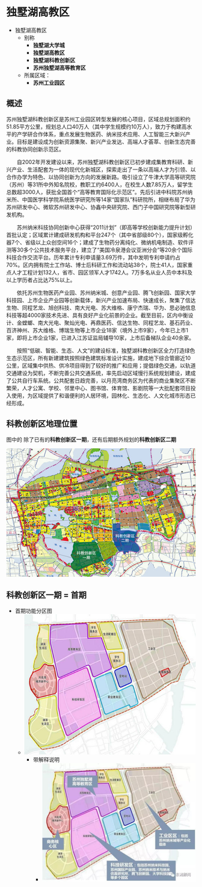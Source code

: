 # 独墅湖高教区

* 独墅湖高教区
  * 别称
    * **独墅湖大学城**
    * **独墅湖高教区**
    * **独墅湖科教创新区**
    * **苏州独墅湖高等教育区**
  * 所属区域：
    * **苏州工业园区**

## 概述

苏州独墅湖科教创新区是苏州工业园区转型发展的核心项目，区域总规划面积约51.85平方公里，规划总人口40万人（其中学生规模约10万人），致力于构建高水平的产学研合作体系，重点发展生物医药、纳米技术应用、人工智能三大新兴产业。目标是建设成为创新资源集聚、新兴产业发达、高端人才荟萃、创新生态完善的科教协同创新示范区。

　　自2002年开发建设以来，苏州独墅湖科教创新区已初步建成集教育科研、新兴产业、生活配套为一体的现代化新城区，探索走出了一条以高端人才为引领、以合作办学为特色、以协同创新为方向的发展新路。吸引设立了牛津大学高等研究院（苏州）等31所中外知名院校，教职工约6400人，在校生人数7.85万人，留学生总数超3000人，获批全国首个“高等教育国际化示范区”。先后引进中科院苏州纳米所、中国医学科学院系统医学研究所等14家“国家队”科研院所，相继布局了华为苏州研发中心、微软苏州研发中心、协鑫中央研究院、西门子中国研究院等新型研发机构。

　　苏州纳米科技协同创新中心获得“2011计划”（即高等学校创新能力提升计划）首批认定；区域累计建成研发机构和平台247个（其中省部级80个），国家级孵化器7个、省级以上众创空间16个；建成了生物药分离纯化、微纳机电制造、软件评测等30多个公共技术服务平台，建立了“美国冷泉港会议亚洲分会”等20余个国际科技合作交流平台。历年累计专利申请量3.69万件，其中发明专利申请约占70%。区内拥有院士工作站、博士后科研工作和流动站38个，院士41人，国家重点人才工程计划132人，省市、园区领军人才1742人。7万多名从业人员中本科及以上学历者占比达75%以上。

　　依托苏州生物医药产业园、苏州纳米城、创意产业园、腾飞创新园、国家大学科技园、上市企业产业园等创新载体，新兴产业加速布局、快速成长，聚集了信达生物、同程艺龙、旭创科技、南大光电、苏大维格、康宁杰瑞、华为、思必驰信息科技等超4000家技术先进、具有良好产业化前景的企业。截至目前，区内中衡设计、金螳螂、南大光电、聚灿光电、再鼎医药、信达生物、同程艺龙、基石药业、百济神州、苏大维格、博瑞生物等上市企业18家（境外上市9家），今年已上市1家，即将上市企业1家，已进入江苏证监局辅导10家，上市后备梯队企业40余家。

　　按照“低碳、智能、生态、人文”的建设标准，独墅湖科教创新区全力打造绿色生态示范区，所有新建建筑按照绿色建筑标准设计实施，建成地下综合管廊近10公里，区域集中供热、供冷项目得到了较好的推广和应用；提倡绿色交通，以轨道交通建设为契机，不断完善公共交通系统，率先启动区域慢行系统规划建设，建成了公共自行车系统。公共配套日趋完善，以月亮湾商务区为代表的商业集聚区不断繁荣，人才公寓、学校、邻里中心、图书馆、体育馆、影剧院等一大批配套项目投入使用，为区域提供了和谐便利的人居环境，园林化、生态化、人文化城市形态已经形成。

## 科教创新区地理位置

图中的 除了已有的**科教创新区一期**，还有后期额外规划的**科教创新区二期**

![science_education_creative_district_one_and_second](../../../assets/img/science_education_creative_district_one_and_second.jpg)

## 科教创新区一期 = 首期

* 首期功能分区图
  * ![first_phase_function_layout](../../../assets/img/first_phase_function_layout.jpg)
    * 带解释说明
      * ![first_phase_function_layout_with_note](../../../assets/img/first_phase_function_layout_with_note.jpg)